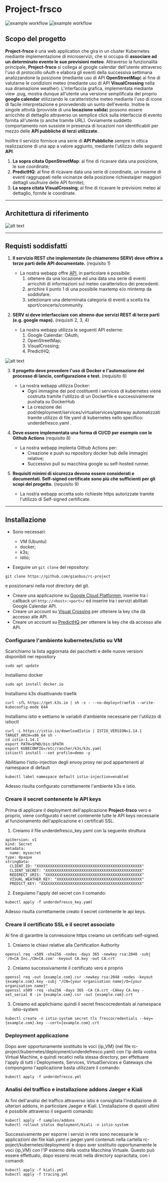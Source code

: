 # Project-frsco

![example workflow](https://github.com/Zeplicious/Pho2Song/actions/workflows/node.js.yml/badge.svg)
![example workflow](https://github.com/Zeplicious/Pho2Song/actions/workflows/dockerAPI.yml/badge.svg)


## Scopo del progetto

__Project-frsco__ è una web application che gira in un cluster Kubernetes mediante implementazione di microservizi, che si occupa di __associare ad un determinato evento le sue previsioni meteo__. Attraverso la funzionalità principale, __Project-frsco__ si collega al google calendar dell'utente attraverso l'uso di protocollo oAuth e elabora gli eventi della successiva settimana analizzandone la posizione (mediante uso di API __OpenStreetMap__) al fine di valutarne le condizioni meteo (mediante uso di API __VisualCrossing__ nella sua diramazione weather). L'interfaccia grafica, implementata mediante view .pug, mostra dunque all'utente una versione semplificata del proprio __google calendar__ stilizzando le caratteristiche meteo mediante l'uso di icone di facile interpretazione e provvedendo un sunto dell'evento. Inoltre le singole attività  (provviste di una __locazione valida__) possono essere arricchite di dettaglio attraverso un semplice click sulla interfaccia di evento fornita all'utente (o anche tramite URL). Ovviamente suddetto comportamento non sussiste in presenza di locazioni non identificabili per mezzo delle __API pubbliche di terzi utilizzate__.

Inoltre il servizio fornisce una serie di __API Pubbliche__ sempre in ottica realizzazione di una app a valore aggiunto, mediante l'utilizzo delle seguenti __API__:
 
 1. __La sopra citata OpenStreetMap__: al fine di ricavare data una posizione, le sue coordinate;
 2. __PredictHQ__: al fine di ricavare data una serie di coordinate, un insieme di eventi raggruppati nelle vicinanze della posizione richiesta(per maggiori dettagli usufruire delle API fornite);
 3. __La sopra citata VisualCrossing__; al fine di ricavare le previsioni meteo al dettaglio, fornite le coordinate.
 
---

## Architettura di riferimento

![alt text](./architettura_di_riferimento.svg)

---

## Requisti soddisfatti 

1. __Il servizio REST che implementate (lo chiameremo SERV) deve offrire a terze parti delle API documentate.__ (requisito 1)
    - La nostra webapp offre [API](), in particolare è possibile:
        1. ottenere da una locazione ed una data una serie di eventi arricchiti di informazioni sul meteo caratteristico dei precedenti.
        2. arrichire il punto 1 di una possibile maxtemp e/o mintemp da soddisfare.
        3. selezionare una determinata categoria di eventi a scelta tra sport/concerts/community.

2. __SERV si deve interfacciare con almeno due servizi REST di terze parti (e.g. google maps).__ (requisiti 2, 3, 4)
    - La nostra webapp utilizza le seguenti API esterne:
        1. Google Calendar: OAuth;
        2. OpenStreetMap;
        3. VisualCrossing;
        4. PredictHQ;

![alt text](./funzionalità_principale.svg)


3. __Il progetto deve prevedere l'uso di Docker e l'automazione del processo di lancio, configurazione e test.__ (requisito 6)
    - La nostra webapp utilizza Docker:
        - Ogni immagine dei pod costituenti i services di kubernetes viene costruita tramite l'utilizzo di un Dockerfile e successivamente pushata su DockerHub
        - La creazione dei pod/deployment/services/virtualservices/gateway  automatizzati tramite utilizzo di file yaml di kubernetes nello specifico: underdefresco.yaml .

4. __Deve essere implementata una forma di CI/CD per esempio con le Github Actions__ (requisito 8)
    - La nostra webapp implenta Github Actions per:
        - Creazione e push su repository docker hub delle immagini relative;
        - Successivo pull su macchina google su self-hosted runner.
6. __Requisiti minimi di sicurezza devono essere considerati e documentati. Self-signed certificate sono più che sufficienti per gli scopi del progetto.__ (requisito 9)
    - La nostra webapp accetta solo richieste https autorizzate tramite l'utilizzo di Self-signed certificate.

---

## Installazione

- Sono necessari:
    - VM (Ubuntu)
    - docker;
    - k3s;
    - istio;
    

- Eseguire un `git clone` del repository:

```
git clone https://github.com/gianbus/rc-project
```

e posizionarsi nella root directory del git.


- Creare una applicazione su [Google Cloud Platformm](https://console.cloud.google.com), inserire tra i callback uri `http://<host>:<port>/`  ed inserire tra i servizi abilitati Google Calendar API.
- Creare un account su [Visual Crossing](https://www.visualcrossing.com/weather-api) per ottenere la key che dà accesso alle API.
- Creare un account su [PredictHQ](https://www.predicthq.com/apis) per ottenere la key che dà accesso alle API.



### Configurare l'ambiente kubernetes/istio su VM

Scarichiamo la lista aggiornata dei pacchetti e delle nuove versioni disponibili nei repository
```
sudo apt update
```
Installiamo docker
```
sudo apt install docker.io
```

Installiamo k3s disattivando traefik
```
curl -sfL https://get.k3s.io | sh -s - --no-deploy=traefik --write-kubeconfig-mode 644
```

Installiamo istio e settiamo le variabili d'ambiente necessarie per l'utilizzo di istioctl
```
curl -L https://istio.io/downloadIstio | ISTIO_VERSION=1.14.1 TARGET_ARCH=x86_64 sh -
cd istio-1.14.1
export PATH=$PWD/bin:$PATH
export KUBECONFIG=/etc/rancher/k3s/k3s.yaml
istioctl install --set profile=demo -y
```

Abilitiamo l'istio-injection degli envoy proxy nei pod appartenenti al namespace di default
```
kubectl label namespace default istio-injection=enabled
```
Adesso risulta configurato correttamente l'ambiente k3s e istio.

### Creare il secret contenente le API keys
Prima di applicare il deployment dell'applicazione __Project-frsco__ vero e proprio, viene configurato il secret contenente tutte le API keys necessarie al funzionamento dell'applicazione e i certificati SSL.

1. Creiamo il file underdefresco_key.yaml con la seguente struttura
```
apiVersion: v1
kind: Secret
metadata:
  name: mysecret
type: Opaque
stringData:
  CLIENT_ID: "XXXXXXXXXXXXXXXXXXXXXXXXXXXXXXXXXXXXXXXXXXXXXXX"
  CLIENT_SECRET: "XXXXXXXXXXXXXXXXXXXXXXXXXXXXXXXXXXXXXXXXXXX"
  REDIRECT_URIS: "XXXXXXXXXXXXXXXXXXXXXXXXXXXXXXXXXXXXXXXXXXX"
  VISUAL_WEATHER_KEY: "XXXXXXXXXXXXXXXXXXXXXXXXXXXXXXXXXXXXXX"
  PREDICT_KEY: "XXXXXXXXXXXXXXXXXXXXXXXXXXXXXXXXXXXXXXXXXXXXX"
```
2. Eseguiamo l'apply del secret con il comando:
```
kubectl apply -f underdefresco_key.yaml
```
Adesso risulta correttamente creato il secret contenente le api keys.

### Creare il certificato SSL e il secret associato
Al fine di garantire la connessione https creiamo un certificato self-signed.
1. Creiamo le chiavi relative alla Certification Authority
```
openssl req -x509 -sha256 -nodes -days 365 -newkey rsa:2048 -subj '/O=CA Inc./CN=CA.com' -keyout CA.key -out CA.crt
```
2. Creiamo successivamente il certificato vero e proprio
```
openssl req -out {example.com}.csr -newkey rsa:2048 -nodes -keyout {example.com}.key -subj "/CN={your organisation name}/O={your organisation name}"
openssl x509 -req -sha256 -days 365 -CA CA.crt -CAkey CA.key -set_serial 0 -in {example.com}.csr -out {example.com}.crt
```
3. Creiamo ed applichiamo quindi il secret frescocredentials al namespace istio-system
```
kubectl create -n istio-system secret tls frescocredentials --key={example.com}.key --cert={example.com}.crt
```

### Deployment applicazione
Dopo aver opportunamente sostituito le voci {ip_VM} (nel file rc-project/kubernetes/deployment/underdefresco.yaml) con l'ip della vostra Virtual Machine, e quindi recatici nella stessa directory, per effettuare l'apply di tutti i Deployments, Services, VirtualServices e Gateways che compongono l'applicazione basta utilizzare il comando:
```
kubectl apply -f underdefresco.yml
```

### Analisi del traffico e installazione addons Jaeger e Kiali
Ai fini dell'analisi del traffico attraverso istio è consigliata l'installazione di ulteriori addons, in particolare Jaeger e Kiali.
L'installazione di questi ultimi è possibile attraverso il seguenti comando:
```
kubectl apply -f samples/addons
kubectl rollout status deployment/kiali -n istio-system
```
Successivamente per esporre i servizi in rete sono necessarie le applicazioni dei file kiali.yaml e jaeger.yaml contenuti nella cartella rc-poject/kubernetes/deployment/ e dopo aver sostituito opportunamente le voci {ip_VM} con l'IP esterno della vostra Macchina Virtuale.
Questo può essere effettuato, dopo essersi recati nella directory sopracitata, con i comandi:
```
kubectl apply -f kiali.yml
kubectl apply -f tracing.yml
```

